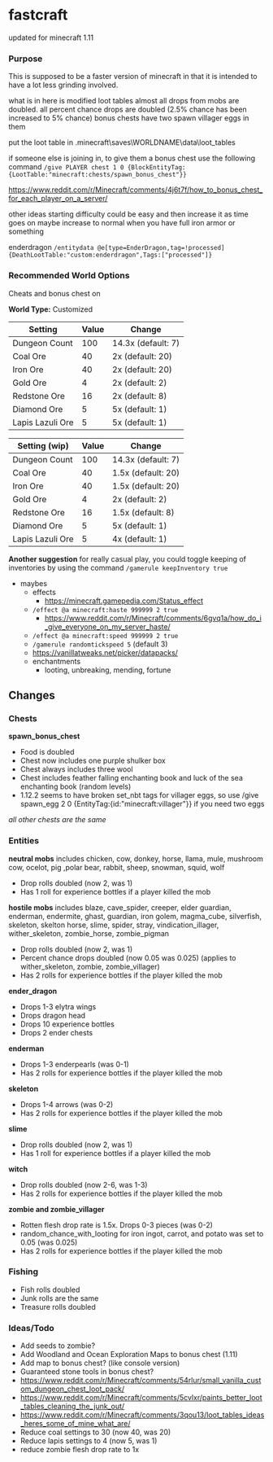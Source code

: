 # fastcraft
updated for minecraft 1.11
### Purpose
This is supposed to be a faster version of minecraft in that it is intended to have a lot less grinding involved.

what is in here is modified loot tables
almost all drops from mobs are doubled. all percent chance drops are doubled (2.5% chance has been increased to 5% chance)
bonus chests have two spawn villager eggs in them

put the loot table in \.minecraft\saves\WORLDNAME\data\loot_tables

if someone else is joining in, to give them a bonus chest use the following command
`/give PLAYER chest 1 0 {BlockEntityTag:{LootTable:"minecraft:chests/spawn_bonus_chest"}}`

https://www.reddit.com/r/Minecraft/comments/4j6t7f/how_to_bonus_chest_for_each_player_on_a_server/

other ideas
starting difficulty could be easy and then increase it as time goes on
maybe increase to normal when you have full iron armor or something


enderdragon
`/entitydata @e[type=EnderDragon,tag=!processed] {DeathLootTable:"custom:enderdragon",Tags:["processed"]}`

### Recommended World Options
Cheats and bonus chest on

**World Type:** Customized

Setting | Value | Change
--- | --- | ---
Dungeon Count | 100 | 14.3x (default: 7)
Coal Ore | 40 | 2x (default: 20)
Iron Ore | 40 | 2x (default: 20)
Gold Ore | 4 | 2x (default: 2)
Redstone Ore | 16 | 2x (default: 8)
Diamond Ore | 5 | 5x (default: 1)
Lapis Lazuli Ore | 5 | 5x (default: 1)

Setting (wip) | Value | Change
--- | --- | ---
Dungeon Count | 100 | 14.3x (default: 7)
Coal Ore | 40 | 1.5x (default: 20)
Iron Ore | 40 | 1.5x (default: 20)
Gold Ore | 4 | 2x (default: 2)
Redstone Ore | 16 | 1.5x (default: 8)
Diamond Ore | 5 | 5x (default: 1)
Lapis Lazuli Ore | 5 | 4x (default: 1)

**Another suggestion** for really casual play, you could toggle keeping of inventories by using the command `/gamerule keepInventory true`

- maybes
  - effects
    - https://minecraft.gamepedia.com/Status_effect
  - `/effect @a minecraft:haste 999999 2 true`
    - https://www.reddit.com/r/Minecraft/comments/6gvq1a/how_do_i_give_everyone_on_my_server_haste/
  - `/effect @a minecraft:speed 999999 2 true`
  - `/gamerule randomtickspeed 5` (default 3)
  - https://vanillatweaks.net/picker/datapacks/
  - enchantments
    - looting, unbreaking, mending, fortune


## Changes
### Chests
**spawn_bonus_chest**
- Food is doubled
- Chest now includes one purple shulker box
- Chest always includes three wool
- Chest includes feather falling enchanting book and luck of the sea enchanting book (random levels)
- 1.12.2 seems to have broken set_nbt tags for villager eggs, so use /give <playername> spawn_egg 2 0 {EntityTag:{id:"minecraft:villager"}} if you need two eggs

*all other chests are the same*
### Entities
**neutral mobs** includes chicken, cow, donkey, horse, llama, mule, mushroom cow, ocelot, pig ,polar bear, rabbit, sheep, snowman, squid, wolf
- Drop rolls doubled (now 2, was 1)
- Has 1 roll for experience bottles if a player killed the mob

**hostile mobs** includes blaze, cave_spider, creeper, elder guardian, enderman, endermite, ghast, guardian, iron golem, magma_cube, silverfish, skeleton, skelton horse, slime, spider, stray, vindication_illager, wither_skeleton, zombie_horse, zombie_pigman
- Drop rolls doubled (now 2, was 1)
- Percent chance drops doubled (now 0.05 was 0.025) (applies to wither_skeleton, zombie, zombie_villager)
- Has 2 rolls for experience bottles if the player killed the mob

**ender_dragon**
- Drops 1-3 elytra wings
- Drops dragon head
- Drops 10 experience bottles
- Drops 2 ender chests

**enderman**
- Drops 1-3 enderpearls (was 0-1)
- Has 2 rolls for experience bottles if the player killed the mob

**skeleton**
- Drops 1-4 arrows (was 0-2)
- Has 2 rolls for experience bottles if the player killed the mob

**slime**
- Drop rolls doubled (now 2, was 1)
- Has 1 roll for experience bottles if a player killed the mob

**witch**
- Drop rolls doubled (now 2-6, was 1-3)
- Has 2 rolls for experience bottles if the player killed the mob

**zombie and zombie_villager**
- Rotten flesh drop rate is 1.5x. Drops 0-3 pieces (was 0-2)
- random_chance_with_looting for iron ingot, carrot, and potato was set to 0.05 (was 0.025)
- Has 2 rolls for experience bottles if the player killed the mob

### Fishing
- Fish rolls doubled
- Junk rolls are the same
- Treasure rolls doubled

### Ideas/Todo
- Add seeds to zombie?
- Add Woodland and Ocean Exploration Maps to bonus chest (1.11)
- Add map to bonus chest? (like console version)
- Guaranteed stone tools in bonus chest?
- https://www.reddit.com/r/Minecraft/comments/54rlur/small_vanilla_custom_dungeon_chest_loot_pack/
- https://www.reddit.com/r/Minecraft/comments/5cvlxr/paints_better_loot_tables_cleaning_the_junk_out/
- https://www.reddit.com/r/Minecraft/comments/3qou13/loot_tables_ideas_heres_some_of_mine_what_are/
- Reduce coal settings to 30 (now 40, was 20)
- Reduce lapis settings to 4 (now 5, was 1)
- reduce zombie flesh drop rate to 1x
